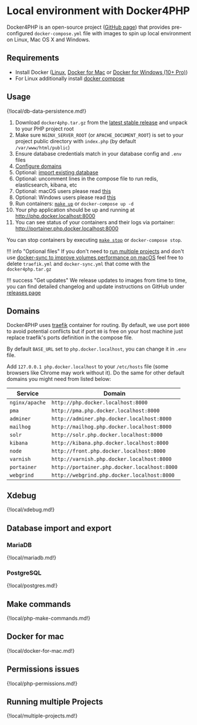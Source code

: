 # Local environment with Docker4PHP

Docker4PHP is an open-source project ([GitHub page](https://github.com/wodby/docker4php)) that provides pre-configured `docker-compose.yml` file with images to spin up local environment on Linux, Mac OS X and Windows. 

## Requirements

* Install Docker ([Linux](https://docs.docker.com/engine/installation), [Docker for Mac](https://docs.docker.com/engine/installation/mac) or [Docker for Windows (10+ Pro)](https://docs.docker.com/engine/installation/windows))
* For Linux additionally install [docker compose](https://docs.docker.com/compose/install)

## Usage

{!local/db-data-persistence.md!}

1. Download `docker4php.tar.gz` from the [latest stable release](https://github.com/wodby/docker4php/releases) and unpack to your PHP project root
2. Make sure `NGINX_SERVER_ROOT` (or `APACHE_DOCUMENT_ROOT`) is set to your project public directory with `index.php` (by default `/var/www/html/public`)  
3. Ensure database credentials match in your database config and `.env` files
4. [Configure domains](#domains) 
5. Optional: [import existing database](#database-import-and-export) 
6. Optional: uncomment lines in the compose file to run redis, elasticsearch, kibana, etc
7. Optional: macOS users please read [this](#docker-for-mac)
8. Optional: Windows users please read [this](#permissions-issues)
9. Run containers: [`make up`](#make-commands) or `docker-compose up -d`
10. Your php application should be up and running at http://php.docker.localhost:8000
11. You can see status of your containers and their logs via portainer: http://portainer.php.docker.localhost:8000

You can stop containers by executing [`make stop`](#make-commands) or `docker-compose stop`.

!!! info "Optional files"
    If you don't need to [run multiple projects](#running-multiple-projects) and don't use [docker-sync to improve volumes performance on macOS](#docker-for-mac) feel free to delete `traefik.yml` and `docker-sync.yml` that come with the `docker4php.tar.gz`

!!! success "Get updates"
    We release updates to images from time to time, you can find detailed changelog and update instructions on GitHub under [releases page](https://github.com/wodby/docker4php/releases)  
    
## Domains

Docker4PHP uses [traefik](https://hub.docker.com/_/traefik) container for routing. By default, we use port `8000` to avoid potential conflicts but if port `80` is free on your host machine just replace traefik's ports definition in the compose file.

By default `BASE_URL` set to `php.docker.localhost`, you can change it in `.env` file.

Add `127.0.0.1 php.docker.localhost` to your `/etc/hosts` file (some browsers like Chrome may work without it). Do the same for other default domains you might need from listed below:  

| Service        | Domain                                       |
| ------------   | ------------------------------------------   |
| `nginx/apache` | `http://php.docker.localhost:8000`           |
| `pma`          | `http://pma.php.docker.localhost:8000`       |
| `adminer`      | `http://adminer.php.docker.localhost:8000`   |
| `mailhog`      | `http://mailhog.php.docker.localhost:8000`   |
| `solr`         | `http://solr.php.docker.localhost:8000`      |
| `kibana`       | `http://kibana.php.docker.localhost:8000`    |
| `node`         | `http://front.php.docker.localhost:8000`     |
| `varnish`      | `http://varnish.php.docker.localhost:8000`   |
| `portainer`    | `http://portainer.php.docker.localhost:8000` |
| `webgrind`     | `http://webgrind.php.docker.localhost:8000`  |

## Xdebug

{!local/xdebug.md!}

## Database import and export

### MariaDB

{!local/mariadb.md!}

### PostgreSQL

{!local/postgres.md!}

## Make commands

{!local/php-make-commands.md!}

## Docker for mac

{!local/docker-for-mac.md!}

## Permissions issues

{!local/php-permissions.md!}

## Running multiple Projects

{!local/multiple-projects.md!}